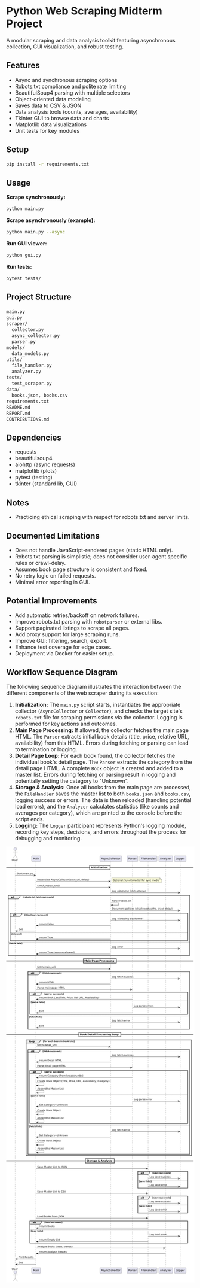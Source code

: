 # Python Web Scraping Midterm Project

A modular scraping and data analysis toolkit featuring asynchronous collection, GUI visualization, and robust testing.

## Features

- Async and synchronous scraping options
- Robots.txt compliance and polite rate limiting
- BeautifulSoup4 parsing with multiple selectors
- Object-oriented data modeling
- Saves data to CSV & JSON
- Data analysis tools (counts, averages, availability)
- Tkinter GUI to browse data and charts
- Matplotlib data visualizations
- Unit tests for key modules

## Setup

```bash
pip install -r requirements.txt
```

## Usage

**Scrape synchronously:**

```bash
python main.py
```

**Scrape asynchronously (example):**

```bash
python main.py --async
```


**Run GUI viewer:**

```bash
python gui.py
```

**Run tests:**

```bash
pytest tests/
```

## Project Structure

```
main.py
gui.py
scraper/
  collector.py
  async_collector.py
  parser.py
models/
  data_models.py
utils/
  file_handler.py
  analyzer.py
tests/
  test_scraper.py
data/
  books.json, books.csv
requirements.txt
README.md
REPORT.md
CONTRIBUTIONS.md
```

## Dependencies

- requests
- beautifulsoup4
- aiohttp (async requests)
- matplotlib (plots)
- pytest (testing)
- tkinter (standard lib, GUI)

## Notes

- Practicing ethical scraping with respect for robots.txt and server limits.
## Documented Limitations

- Does not handle JavaScript-rendered pages (static HTML only).
- Robots.txt parsing is simplistic; does not consider user-agent specific rules or crawl-delay.
- Assumes book page structure is consistent and fixed.
- No retry logic on failed requests.
- Minimal error reporting in GUI.

## Potential Improvements

- Add automatic retries/backoff on network failures.
- Improve robots.txt parsing with `robotparser` or external libs.
- Support paginated listings to scrape all pages.
- Add proxy support for large scraping runs.
- Improve GUI: filtering, search, export.
- Enhance test coverage for edge cases.
- Deployment via Docker for easier setup.


## Workflow Sequence Diagram

The following sequence diagram illustrates the interaction between the different components of the web scraper during its execution:

1.  **Initialization:** The `main.py` script starts, instantiates the appropriate collector (`AsyncCollector` or `Collector`), and checks the target site's `robots.txt` file for scraping permissions via the collector. Logging is performed for key actions and outcomes.
2.  **Main Page Processing:** If allowed, the collector fetches the main page HTML. The `Parser` extracts initial book details (title, price, relative URL, availability) from this HTML. Errors during fetching or parsing can lead to termination or logging.
3.  **Detail Page Loop:** For each book found, the collector fetches the individual book's detail page. The `Parser` extracts the category from the detail page HTML. A complete `Book` object is created and added to a master list. Errors during fetching or parsing result in logging and potentially setting the category to "Unknown".
4.  **Storage & Analysis:** Once all books from the main page are processed, the `FileHandler` saves the master list to both `books.json` and `books.csv`, logging success or errors. The data is then reloaded (handling potential load errors), and the `Analyzer` calculates statistics (like counts and averages per category), which are printed to the console before the script ends.
5.  **Logging:** The `Logger` participant represents Python's logging module, recording key steps, decisions, and errors throughout the process for debugging and monitoring.

<img src="webscraper-sequence-diagram.png" alt="Web Scraper Sequence Diagram" width="800">

